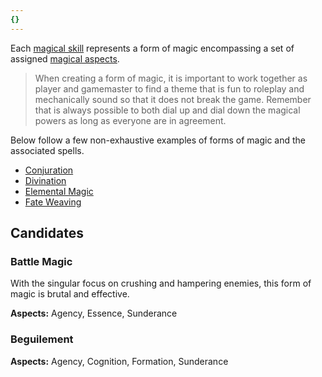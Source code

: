 ```yaml
---
{}
---
```

   
Each [magical skill](../Magic/Aspects%20of%20Magic.md) represents a form of magic encompassing a set of assigned [magical aspects](../Magic/Aspects%20of%20Magic.md).   
   
> When creating a form of magic, it is important to work together as player and gamemaster to find a theme that is fun to roleplay and mechanically sound so that it does not break the game. Remember that is always possible to both dial up and dial down the magical powers as long as everyone are in agreement.   
   
Below follow a few non-exhaustive examples of forms of magic and the associated spells.   
   
* [Conjuration](../Magic/Forms%20of%20Magic/Conjuration.md)   
* [Divination](../Magic/Forms%20of%20Magic/Divination.md)   
* [Elemental Magic](../Magic/Forms%20of%20Magic/Elemental%20Magic.md)   
* [Fate Weaving](../Magic/Forms%20of%20Magic/Fate%20Weaving.md)   
   
## Candidates   
   
### Battle Magic   
With the singular focus on crushing and hampering enemies, this form of magic is brutal and effective.   
   
**Aspects:** Agency, Essence, Sunderance    
   
### Beguilement   
   
**Aspects:** Agency, Cognition, Formation, Sunderance